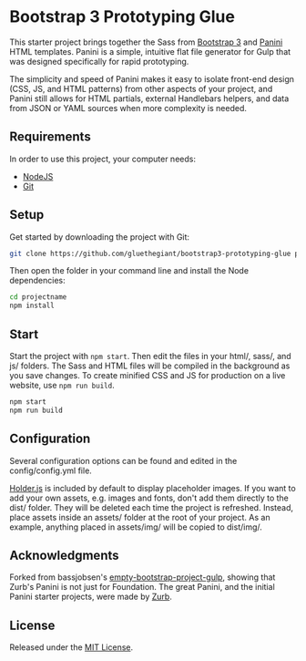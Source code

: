 # Bootstrap 3 Prototyping Glue

This starter project brings together the Sass from [Bootstrap 3](http://getbootstrap.com/) and [Panini](https://github.com/zurb/panini) HTML templates. Panini is a simple, intuitive flat file generator for Gulp that was designed specifically for rapid prototyping.

The simplicity and speed of Panini makes it easy to isolate front-end design (CSS, JS, and HTML patterns) from other aspects of your project, and Panini still allows for HTML partials, external Handlebars helpers, and data from JSON or YAML sources when more complexity is needed.

## Requirements

In order to use this project, your computer needs:

- [NodeJS](https://nodejs.org/en/)
- [Git](https://git-scm.com/)

## Setup

Get started by downloading the project with Git:

```bash
git clone https://github.com/gluethegiant/bootstrap3-prototyping-glue projectname
```

Then open the folder in your command line and install the Node dependencies:

```bash
cd projectname
npm install
```

## Start

Start the project with `npm start`. Then edit the files in your html/, sass/, and js/ folders. The Sass and HTML files will be compiled in the background as you save changes. To create minified CSS and JS for production on a live website, use `npm run build`.

```bash
npm start
npm run build
```

## Configuration

Several configuration options can be found and edited in the config/config.yml file.

[Holder.js](https://github.com/imsky/holder/) is included by default to display placeholder images. If you want to add your own assets, e.g. images and fonts, don't add them directly to the dist/ folder. They will be deleted each time the project is refreshed. Instead, place assets inside an assets/ folder at the root of your project. As an example, anything placed in assets/img/ will be copied to dist/img/.

## Acknowledgments

Forked from bassjobsen's [empty-bootstrap-project-gulp](https://github.com/bassjobsen/empty-bootstrap-project-gulp), showing that Zurb's Panini is not just for Foundation. The great Panini, and the initial Panini starter projects, were made by [Zurb](https://github.com/zurb).

## License

Released under the [MIT License](https://opensource.org/licenses/MIT).
